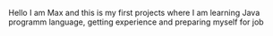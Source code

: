 Hello I am Max and this is my first projects where I am learning Java programm language, getting experience and preparing myself for job
